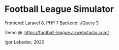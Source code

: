 <h1>Football League Simulator</h1>
Frontend: Laravel 8, PHP 7
Backend: JQuery 3

Demo @: <a target="_blank" href="https://football-league.airwebstudio.com/">https://football-league.airwebstudio.com/</a>

Igor Lebedev, 2020
